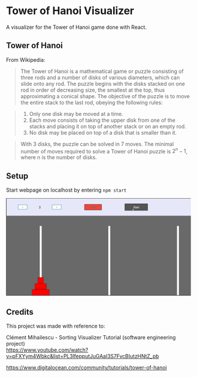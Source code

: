 # Tower of Hanoi Visualizer

A visualizer for the Tower of Hanoi game done with React.

## Tower of Hanoi

From Wikipedia:

> The Tower of Hanoi is a mathematical game or puzzle consisting of three rods and a number of disks of various diameters, which can slide onto any rod. The puzzle begins with the disks stacked on one rod in order of decreasing size, the smallest at the top, thus approximating a conical shape. The objective of the puzzle is to move the entire stack to the last rod, obeying the following rules:

>  1. Only one disk may be moved at a time.
>  2. Each move consists of taking the upper disk from one of the stacks and placing it on top of another stack or on an empty rod.
>  3. No disk may be placed on top of a disk that is smaller than it.

> With 3 disks, the puzzle can be solved in 7 moves. The minimal number of moves required to solve a Tower of Hanoi puzzle is $2^{n} - 1$, where n is the number of disks. 

## Setup

Start webpage on localhost by entering `npm start`

![Gif showcase of visualizer](/example.gif?raw=true "Gif showcase of virtualizer")

## Credits

This project was made with reference to:

  Clément Mihailescu - Sorting Visualizer Tutorial (software engineering project)  
  https://www.youtube.com/watch?v=pFXYym4Wbkc&list=PL3lfepputJuGAaI3S7FvcBIutzHNtZ_pb
  
  https://www.digitalocean.com/community/tutorials/tower-of-hanoi
